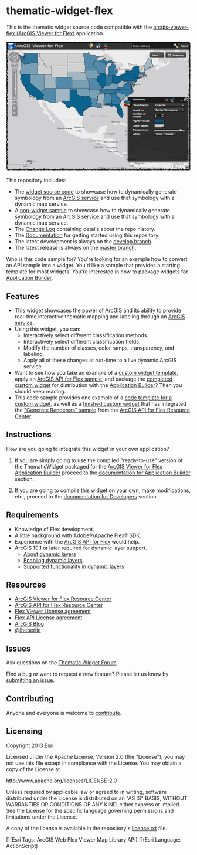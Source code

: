 # thematic-widget-flex
<!-- short description -->
This is the thematic widget source code compatible with the [arcgis-viewer-flex (ArcGIS Viewer for Flex)](https://github.com/Esri/arcgis-viewer-flex "View repository on GitHub") application.

<!-- thumbnail with hyperlink -->
[![Screenshot](thematic-widget-flex.png "Screenshot")](http://serverapps101.esri.com/webapis/flex-viewer/Thematic/index.html)

<!-- repository description -->
This repository includes:

* The [widget source code](viewer-ThematicWidget/src/widgets/Thematic) to showcase how to dynamically generate symbology from an [ArcGIS service](http://sampleserver6.arcgisonline.com/arcgis/rest/services/Census/MapServer) and use that symbology with a dynamic map service.
* A [non-widget sample](samples-Thematic/src) to showcase how to dynamically generate symbology from an [ArcGIS service](http://sampleserver6.arcgisonline.com/arcgis/rest/services/Census/MapServer) and use that symbology with a dynamic map service.
* The [Change Log](CHANGELOG.md) containing details about the repo history.
* The [Documentation](../../wiki) for getting started using this repository.
* The latest development is always on the [develop branch](../../tree/develop).
* The latest release is always on the [master branch](../../tree/master).

Who is this code sample for?  You're looking for an example how to convert an API sample into a widget.  You'd like a sample that provides a starting template for most widgets.  You're interested in how to package widgets for [Application Builder](http://resources.arcgis.com/en/help/flex-viewer/concepts/index.html#//01m30000002v000000).

## Features
* This widget showcases the power of ArcGIS and its ability to provide real-time interactive thematic mapping and labeling through an [ArcGIS service](http://sampleserver6.arcgisonline.com/arcgis/rest/services/Census/MapServer).  
* Using this widget, you can:
    * Interactively select different classification methods.
    * Interactively select different classification fields.
    * Modify the number of classes, color ramps, transparency, and labeling.
    * Apply all of these changes at run-time to a live dynamic ArcGIS service.
* Want to see how you take an example of a [custom widget template](../../tree/CustomWidgetTemplate-Begin), apply an [ArcGIS API for Flex sample](samples-Thematic/src/GenerateRenderer.mxml), and package the [completed custom widget](../../tree/CustomWidgetTemplate-End) for distribution with the [Application Builder](http://resources.arcgis.com/en/help/flex-viewer/concepts/index.html#//01m30000002v000000)?  Then you should keep reading.
* This code sample provides one example of a [code template for a custom widget](../../tree/CustomWidgetTemplate-Begin), as well as a [finished custom widget](../../tree/CustomWidgetTemplate-End) that has integrated the ["Generate Renderers" sample](samples-Thematic/src/GenerateRenderer.mxml) from the [ArcGIS API for Flex Resource Center](http://links.esri.com/flex).

## Instructions
How are you going to integrate this widget in your own application?

1.  If you are simply going to use the compiled "ready-to-use" version of the ThematicWidget packaged for the [ArcGIS Viewer for Flex Application Builder](http://resources.arcgis.com/en/help/flex-viewer/concepts/index.html#//01m30000002v000000 "Getting started with Application Builder") proceed to the [documentation for Application Builder](../../wiki/Application-Builder) section.
  
2.  If you are going to compile this widget on your own, make modifications, etc., proceed to the [documentation for Developers](../../wiki/Developers) section.

## Requirements
* Knowledge of Flex development.
* A little background with Adobe&reg;/Apache Flex&reg; SDK.
* Experience with the [ArcGIS API for Flex](http://links.esri.com/flex) would help.
* ArcGIS 10.1 or later required for dynamic layer support.
    * [About dynamic layers](http://resources.arcgis.com/en/help/main/10.1/00sq/00sq000000n1000000.htm)
    * [Enabling dynamic layers](http://resources.arcgis.com/en/help/main/10.1/index.html#/Enabling_dynamic_layers_on_a_map_service_in_Manager/00sq000000qv000000/)
    * [Supported functionality in dynamic layers](http://resources.arcgis.com/en/help/main/10.1/00sq/00sq00000083000000.htm#ESRI_SECTION1_1E08135AC774438F85FAA53EBF898A7B)

## Resources
* [ArcGIS Viewer for Flex Resource Center](http://links.esri.com/flexviewer)
* [ArcGIS API for Flex Resource Center](http://links.esri.com/flex)
* [Flex Viewer License agreement](http://www.apache.org/licenses/LICENSE-2.0.html)
* [Flex API License agreement](http://www.esri.com/legal/pdfs/mla_e204_e300/english.pdf)
* [ArcGIS Blog](http://blogs.esri.com/esri/arcgis/tag/flex/)
* [@lheberlie](http://twitter.com/lheberlie)

## Issues
Ask questions on the [Thematic Widget Forum](http://forums.arcgis.com/threads/76036-thematic-widget-flex "ThematicWidget Forum").

Find a bug or want to request a new feature?  Please let us know by [submitting an issue](../../issues "Submit an Issue").

## Contributing
Anyone and everyone is welcome to [contribute](CONTRIBUTING.md).

## Licensing
Copyright 2013 Esri

Licensed under the Apache License, Version 2.0 (the "License");
you may not use this file except in compliance with the License.
You may obtain a copy of the License at

http://www.apache.org/licenses/LICENSE-2.0

Unless required by applicable law or agreed to in writing, software
distributed under the License is distributed on an "AS IS" BASIS,
WITHOUT WARRANTIES OR CONDITIONS OF ANY KIND, either express or implied.
See the License for the specific language governing permissions and
limitations under the License.

A copy of the license is available in the repository's [license.txt](license.txt) file.

[](Esri Tags: ArcGIS Web Flex Viewer Map Library API)
[](Esri Language: ActionScript)